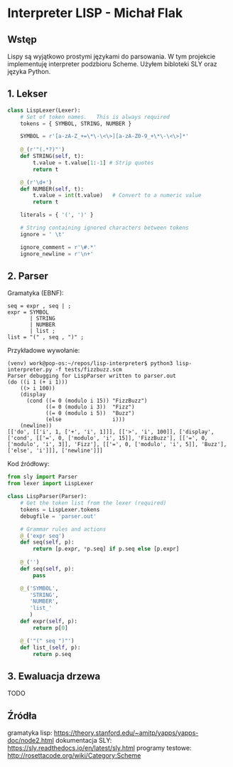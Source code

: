 # Interpreter LISP - Michał Flak

## Wstęp
Lispy są wyjątkowo prostymi językami do parsowania. W tym projekcie implementuję interpreter podzbioru Scheme.
Użyłem bibloteki SLY oraz języka Python.

## 1. Lekser

```python
class LispLexer(Lexer):
    # Set of token names.   This is always required
    tokens = { SYMBOL, STRING, NUMBER }

    SYMBOL = r'[a-zA-Z_+=\*\-\<\>][a-zA-Z0-9_+\*\-\<\>]*'
    
    @_(r'"(.*?)"')
    def STRING(self, t):
        t.value = t.value[1:-1] # Strip quotes
        return t

    @_(r'\d+')
    def NUMBER(self, t):
        t.value = int(t.value)   # Convert to a numeric value
        return t

    literals = { '(', ')' }

    # String containing ignored characters between tokens
    ignore = ' \t'

    ignore_comment = r'\#.*'
    ignore_newline = r'\n+'
```

## 2. Parser

Gramatyka (EBNF):
```ebnf
seq = expr , seq | ;
expr = SYMBOL 
       | STRING
       | NUMBER
       | list ;
list = "(" , seq , ")" ;
```

Przykładowe wywołanie:
```
(venv) work@pop-os:~/repos/lisp-interpreter$ python3 lisp-interpreter.py -f tests/fizzbuzz.scm
Parser debugging for LispParser written to parser.out
(do ((i 1 (+ i 1)))
    ((> i 100))
    (display
      (cond ((= 0 (modulo i 15)) "FizzBuzz")
            ((= 0 (modulo i 3))  "Fizz")
            ((= 0 (modulo i 5))  "Buzz")
            (else                i)))
    (newline))
[['do', [['i', 1, ['+', 'i', 1]]], [['>', 'i', 100]], ['display', ['cond', [['=', 0, ['modulo', 'i', 15]], 'FizzBuzz'], [['=', 0, ['modulo', 'i', 3]], 'Fizz'], [['=', 0, ['modulo', 'i', 5]], 'Buzz'], ['else', 'i']]], ['newline']]]
```

Kod źródłowy:
```python
from sly import Parser
from lexer import LispLexer

class LispParser(Parser):
    # Get the token list from the lexer (required)
    tokens = LispLexer.tokens
    debugfile = 'parser.out'

    # Grammar rules and actions
    @_('expr seq')
    def seq(self, p):
        return [p.expr, *p.seq] if p.seq else [p.expr]
    
    @_('')
    def seq(self, p):
        pass

    @_('SYMBOL',
       'STRING',
       'NUMBER',
       'list_'
       )
    def expr(self, p):
        return p[0]

    @_('"(" seq ")"')
    def list_(self, p):
        return p.seq

```

## 3. Ewaluacja drzewa
TODO

## Źródła
gramatyka lisp: https://theory.stanford.edu/~amitp/yapps/yapps-doc/node2.html
dokumentacja SLY: https://sly.readthedocs.io/en/latest/sly.html
programy testowe: http://rosettacode.org/wiki/Category:Scheme